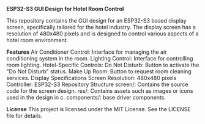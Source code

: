 **ESP32-S3 GUI Design for Hotel Room Control**

This repository contains the GUI design for an ESP32-S3 based display screen, specifically tailored for the hotel industry. 
The display screen has a resolution of 480x480 pixels and is designed to control various aspects of a hotel room environment.

**Features**
Air Conditioner Control: Interface for managing the air conditioning system in the room.
Lighting Control: Interface for controlling room lighting.
Hotel-Specific Controls:
Do Not Disturb: Button to activate the "Do Not Disturb" status.
Make Up Room: Button to request room cleaning services.
Display Specifications
Screen Resolution: 480x480 pixels
Controller: ESP32-S3
Repository Structure
screen/: Contains the source code for the screen design.
res/: Contains assets such as images or icons used in the design in c.
components/: base driver components.


**License**
This project is licensed under the MIT License. See the LICENSE file for details.
